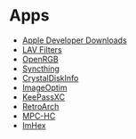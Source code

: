 # Apps

* [Apple Developer Downloads][1]
* [LAV Filters][2]
* [OpenRGB][3]
* [Syncthing][4]
* [CrystalDiskInfo][5]
* [ImageOptim][6]
* [KeePassXC][7]
* [RetroArch][8]
* [MPC-HC][9]
* [ImHex][10]

[1]: https://developer.apple.com/download/all/
[2]: https://github.com/Nevcairiel/LAVFilters
[3]: https://gitlab.com/CalcProgrammer1/OpenRGB
[4]: https://syncthing.net/
[5]: https://crystalmark.info/en/software/crystaldiskinfo/
[6]: https://github.com/ImageOptim/ImageOptim
[7]: https://github.com/keepassxreboot/keepassxc
[8]: https://www.libretro.com/
[9]: https://github.com/clsid2/mpc-hc/
[10]: https://github.com/WerWolv/ImHex

